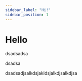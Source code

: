 ```yaml
---
sidebar_label: "Hi!"
sidebar_position: 1
---
```

# Hello

dsadsadsa

dsadsa

dsadsadjsalkdsjakldsjalkdjsalkdjsa